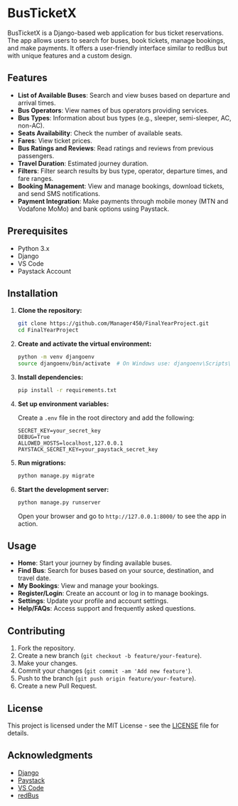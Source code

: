 # BusTicketX

BusTicketX is a Django-based web application for bus ticket reservations. The app allows users to search for buses, book tickets, manage bookings, and make payments. It offers a user-friendly interface similar to redBus but with unique features and a custom design.

## Features

- **List of Available Buses**: Search and view buses based on departure and arrival times.
- **Bus Operators**: View names of bus operators providing services.
- **Bus Types**: Information about bus types (e.g., sleeper, semi-sleeper, AC, non-AC).
- **Seats Availability**: Check the number of available seats.
- **Fares**: View ticket prices.
- **Bus Ratings and Reviews**: Read ratings and reviews from previous passengers.
- **Travel Duration**: Estimated journey duration.
- **Filters**: Filter search results by bus type, operator, departure times, and fare ranges.
- **Booking Management**: View and manage bookings, download tickets, and send SMS notifications.
- **Payment Integration**: Make payments through mobile money (MTN and Vodafone MoMo) and bank options using Paystack.

## Prerequisites

- Python 3.x
- Django
- VS Code
- Paystack Account

## Installation

1. **Clone the repository:**

    ```bash
    git clone https://github.com/Manager450/FinalYearProject.git
    cd FinalYearProject
    ```

2. **Create and activate the virtual environment:**

    ```bash
    python -m venv djangoenv
    source djangoenv/bin/activate  # On Windows use: djangoenv\Scripts\activate
    ```

3. **Install dependencies:**

    ```bash
    pip install -r requirements.txt
    ```

4. **Set up environment variables:**

    Create a `.env` file in the root directory and add the following:

    ```env
    SECRET_KEY=your_secret_key
    DEBUG=True
    ALLOWED_HOSTS=localhost,127.0.0.1
    PAYSTACK_SECRET_KEY=your_paystack_secret_key
    ```

5. **Run migrations:**

    ```bash
    python manage.py migrate
    ```

6. **Start the development server:**

    ```bash
    python manage.py runserver
    ```

    Open your browser and go to `http://127.0.0.1:8000/` to see the app in action.

## Usage

- **Home**: Start your journey by finding available buses.
- **Find Bus**: Search for buses based on your source, destination, and travel date.
- **My Bookings**: View and manage your bookings.
- **Register/Login**: Create an account or log in to manage bookings.
- **Settings**: Update your profile and account settings.
- **Help/FAQs**: Access support and frequently asked questions.

## Contributing

1. Fork the repository.
2. Create a new branch (`git checkout -b feature/your-feature`).
3. Make your changes.
4. Commit your changes (`git commit -am 'Add new feature'`).
5. Push to the branch (`git push origin feature/your-feature`).
6. Create a new Pull Request.

## License

This project is licensed under the MIT License - see the [LICENSE](LICENSE) file for details.

## Acknowledgments

- [Django](https://www.djangoproject.com/)
- [Paystack](https://paystack.com/)
- [VS Code](https://code.visualstudio.com/)
- [redBus](https://www.redbus.com/)
